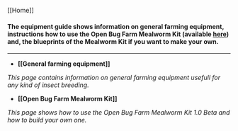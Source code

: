 [[Home]]
#### **The equipment guide shows information on general farming equipment, instructions how to use the Open Bug Farm Mealworm Kit (available [here](http://www.openbugfarm.com/store/c1/Featured_Products.html)) and, the blueprints of the Mealworm Kit if you want to make your own.**

***


* **[[General farming equipment]]**

_This page contains information on general farming equipment usefull for any kind of insect breeding._


* **[[Open Bug Farm Mealworm Kit]]**

_This page shows how to use the Open Bug Farm Mealworm Kit 1.0 Beta and how to build your own one._
